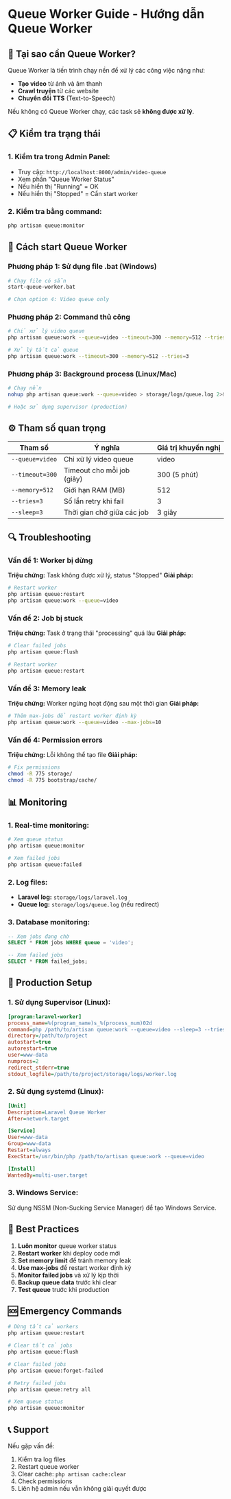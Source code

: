 # Queue Worker Guide - Hướng dẫn Queue Worker

## 🚀 Tại sao cần Queue Worker?

Queue Worker là tiến trình chạy nền để xử lý các công việc nặng như:
- **Tạo video** từ ảnh và âm thanh
- **Crawl truyện** từ các website
- **Chuyển đổi TTS** (Text-to-Speech)

Nếu không có Queue Worker chạy, các task sẽ **không được xử lý**.

## 📋 Kiểm tra trạng thái

### 1. Kiểm tra trong Admin Panel:
- Truy cập: `http://localhost:8000/admin/video-queue`
- Xem phần "Queue Worker Status"
- Nếu hiển thị "Running" = OK
- Nếu hiển thị "Stopped" = Cần start worker

### 2. Kiểm tra bằng command:
```bash
php artisan queue:monitor
```

## 🔧 Cách start Queue Worker

### Phương pháp 1: Sử dụng file .bat (Windows)
```bash
# Chạy file có sẵn
start-queue-worker.bat

# Chọn option 4: Video queue only
```

### Phương pháp 2: Command thủ công
```bash
# Chỉ xử lý video queue
php artisan queue:work --queue=video --timeout=300 --memory=512 --tries=3

# Xử lý tất cả queue
php artisan queue:work --timeout=300 --memory=512 --tries=3
```

### Phương pháp 3: Background process (Linux/Mac)
```bash
# Chạy nền
nohup php artisan queue:work --queue=video > storage/logs/queue.log 2>&1 &

# Hoặc sử dụng supervisor (production)
```

## ⚙️ Tham số quan trọng

| Tham số | Ý nghĩa | Giá trị khuyến nghị |
|---------|---------|-------------------|
| `--queue=video` | Chỉ xử lý video queue | video |
| `--timeout=300` | Timeout cho mỗi job (giây) | 300 (5 phút) |
| `--memory=512` | Giới hạn RAM (MB) | 512 |
| `--tries=3` | Số lần retry khi fail | 3 |
| `--sleep=3` | Thời gian chờ giữa các job | 3 giây |

## 🔍 Troubleshooting

### Vấn đề 1: Worker bị dừng
**Triệu chứng:** Task không được xử lý, status "Stopped"
**Giải pháp:**
```bash
# Restart worker
php artisan queue:restart
php artisan queue:work --queue=video
```

### Vấn đề 2: Job bị stuck
**Triệu chứng:** Task ở trạng thái "processing" quá lâu
**Giải pháp:**
```bash
# Clear failed jobs
php artisan queue:flush

# Restart worker
php artisan queue:restart
```

### Vấn đề 3: Memory leak
**Triệu chứng:** Worker ngừng hoạt động sau một thời gian
**Giải pháp:**
```bash
# Thêm max-jobs để restart worker định kỳ
php artisan queue:work --queue=video --max-jobs=10
```

### Vấn đề 4: Permission errors
**Triệu chứng:** Lỗi không thể tạo file
**Giải pháp:**
```bash
# Fix permissions
chmod -R 775 storage/
chmod -R 775 bootstrap/cache/
```

## 📊 Monitoring

### 1. Real-time monitoring:
```bash
# Xem queue status
php artisan queue:monitor

# Xem failed jobs
php artisan queue:failed
```

### 2. Log files:
- **Laravel log:** `storage/logs/laravel.log`
- **Queue log:** `storage/logs/queue.log` (nếu redirect)

### 3. Database monitoring:
```sql
-- Xem jobs đang chờ
SELECT * FROM jobs WHERE queue = 'video';

-- Xem failed jobs
SELECT * FROM failed_jobs;
```

## 🚀 Production Setup

### 1. Sử dụng Supervisor (Linux):
```ini
[program:laravel-worker]
process_name=%(program_name)s_%(process_num)02d
command=php /path/to/artisan queue:work --queue=video --sleep=3 --tries=3 --max-time=3600
directory=/path/to/project
autostart=true
autorestart=true
user=www-data
numprocs=2
redirect_stderr=true
stdout_logfile=/path/to/project/storage/logs/worker.log
```

### 2. Sử dụng systemd (Linux):
```ini
[Unit]
Description=Laravel Queue Worker
After=network.target

[Service]
User=www-data
Group=www-data
Restart=always
ExecStart=/usr/bin/php /path/to/artisan queue:work --queue=video

[Install]
WantedBy=multi-user.target
```

### 3. Windows Service:
Sử dụng NSSM (Non-Sucking Service Manager) để tạo Windows Service.

## 📝 Best Practices

1. **Luôn monitor** queue worker status
2. **Restart worker** khi deploy code mới
3. **Set memory limit** để tránh memory leak
4. **Use max-jobs** để restart worker định kỳ
5. **Monitor failed jobs** và xử lý kịp thời
6. **Backup queue data** trước khi clear
7. **Test queue** trước khi production

## 🆘 Emergency Commands

```bash
# Dừng tất cả workers
php artisan queue:restart

# Clear tất cả jobs
php artisan queue:flush

# Clear failed jobs
php artisan queue:forget-failed

# Retry failed jobs
php artisan queue:retry all

# Xem queue status
php artisan queue:monitor
```

## 📞 Support

Nếu gặp vấn đề:
1. Kiểm tra log files
2. Restart queue worker
3. Clear cache: `php artisan cache:clear`
4. Check permissions
5. Liên hệ admin nếu vẫn không giải quyết được
